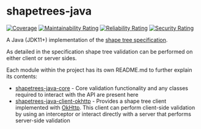 # shapetrees-java

[![Coverage](https://sonarcloud.io/api/project_badges/measure?project=janeirodigital_shapetrees-java&metric=coverage)](https://sonarcloud.io/summary/new_code?id=janeirodigital_shapetrees-java)
[![Maintainability Rating](https://sonarcloud.io/api/project_badges/measure?project=janeirodigital_shapetrees-java&metric=sqale_rating)](https://sonarcloud.io/summary/new_code?id=janeirodigital_shapetrees-java)
[![Reliability Rating](https://sonarcloud.io/api/project_badges/measure?project=janeirodigital_shapetrees-java&metric=reliability_rating)](https://sonarcloud.io/summary/new_code?id=janeirodigital_shapetrees-java)
[![Security Rating](https://sonarcloud.io/api/project_badges/measure?project=janeirodigital_shapetrees-java&metric=security_rating)](https://sonarcloud.io/summary/new_code?id=janeirodigital_shapetrees-java)

A Java (JDK11+) implementation of the [shape tree specification](https://shapetrees.org/TR/specification/index.html).

As detailed in the specification shape tree validation can be performed on either client or server sides.

Each module within the project has its own README.md to further explain its contents:
 * [shapetrees-java-core](shapetrees-java-core/README.md) - Core validation functionality and any classes required
   to interact with the API are present here
 * [shapetrees-java-client-okhttp](shapetrees-java-client-okhttp/README.md) - Provides a shape tree client implemented
   with [OkHttp](https://github.com/square/okhttp/).  This client can perform client-side
   validation by using an interceptor or interact directly with a server that performs server-side validation

